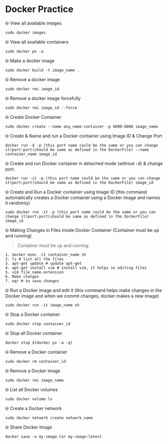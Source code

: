 # Docker Practice

⦾ View all available images
```
sudo docker images
```

⦾ View all available containers
```
sudo docker ps -a
```

⦾ Make a docker image 
```
sudo docker build -t image_name .
```

⦾ Remove a docker image 
```
sudo docker rmi image_id
```

⦾ Remove a docker image forcefully 
```
sudo docker rmi image_id --force
```

⦾ Create Docker Container
```
sudo docker create --name any_name-container -p 8000:8000 image_name
```

⦾ Create & Name and run a Docker container using Image ID & Change Port
```
docker run -d -p (this port name could be the same or you can change it)port:port(should be same as defined in the DockerFile) --name container_name image_id
```

⦾ Create and run Docker container in detached mode (without -d) & change port.
```
docker run -it -p (this port name could be the same or you can change it)port:port(should be same as defined in the DockerFile) image_id
```

⦾ Create and Run a Docker container using Image ID (this command automatically creates a Docker container using a Docker image and names it randomly)
```
sudo docker run -it -p (this port name could be the same or you can change it)port:port(should be same as defined in the DockerFile) image_id
```

⦾ Making Changes in Files inside Docker Container (Container must be up and running)
> Container must be up and running
```
1. docker exec -it container_name sh
2. ls # list all the files
3. apt-get update # update apt-get
4. apt-get install vim # install vim, it helps in editing files
5. vim file_name.extension
6. Make changes
7. wq! # to save changes

```


⦾ Run a Docker image and edit it (this command helps make changes in the Docker image and when we commit changes, docker makes a new image)
```
sudo docker run -it image_name sh
```

⦾ Stop a Docker container
```
sudo docker stop container_id
```

⦾ Stop all Docker container
```
docker stop $(docker ps -a -q)
```

⦾ Remove a Docker container
```
sudo docker rm container_id
```

⦾ Remove a Docker image
```
sudo docker rmi image_name
```

⦾ List all Docker volumes
```
sudo docker volume ls
```

⦾ Create a Docker network
```
sudo docker network create network_name
```

⦾ Share Docker Image
```
docker save -o my-image.tar my-image:latest
```

